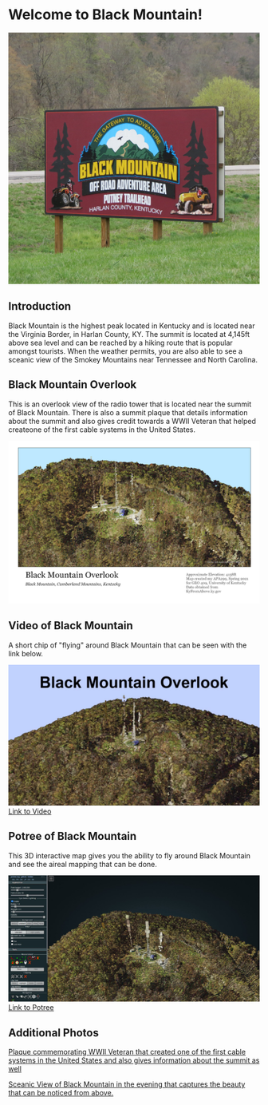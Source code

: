 # Welcome to Black Mountain!
![Sign of Black Mountain](graphics/sign.jpg)

## Introduction

Black Mountain is the highest peak located in Kentucky and is located near the Virginia Border, in Harlan County, KY. The summit is located at 4,145ft above sea level and can be reached by a hiking route that is popular amongst tourists. When the weather permits, you are also able to see a sceanic view of the Smokey Mountains near Tennessee and North Carolina.

## Black Mountain Overlook

This is an overlook view of the radio tower that is located near the summit of Black Mountain. There is also a summit plaque that details information about the summit and also gives credit towards a WWII Veteran that helped createone of the first cable systems in the United States.

![Black Mountain Overlook](graphics/bmoMap.png)

## Video of Black Mountain

A short chip of "flying" around Black Mountain that can be seen with the link below.

![Black Mountain Overlook Screenshot](graphics/bmoScreen.JPG)
[Link to Video](https://youtu.be/J0KL63oRgEU)


## Potree of Black Mountain

This 3D interactive map gives you the ability to fly around Black Mountain and see the aireal mapping that can be done.

![Potree Screenshot](graphics/potreeBMScreen.JPG)
[Link to Potree](https://apa299.github.io/blkmn/potreeBM/)

## Additional Photos

[Plaque commemorating WWII Veteran that created one of the first cable systems in the United States and also gives information about the summit as well](graphics/plaque.jpg)

[Sceanic View of Black Mountain in the evening that captures the beauty that can be noticed from above.](graphics/intro.jpg)